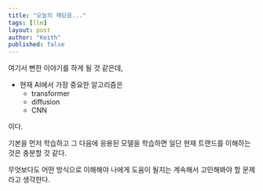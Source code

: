 ```yaml
---
title: "오늘의 깨닫음..."
tags: [llm]
layout: post
author: "Keith"
published: false
---
```


여기서 뻔한 이야기를 하게 될 것 같은데, 

- 현재 AI에서 가장 중요한 알고리즘은
   - transformer
   - diffusion
   - CNN

이다. 

기본을 먼저 학습하고 그 다음에 응용된 모델을 학습하면 일단 현재 트랜드를 이해하는 것은 충분할 것 같다.

무엇보다도 어떤 방식으로 이해해야 나에게 도움이 될지는 계속해서 고민해봐야 할 문제라고 생각한다.
